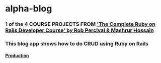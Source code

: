 # alpha-blog

### 1 of the 4 COURSE PROJECTS FROM ['The Complete Ruby on Rails Developer Course' by Rob Percival & Mashrur Hossain](https://www.udemy.com/the-complete-ruby-on-rails-developer-course/)

### This blog app shows how to do CRUD using Ruby on Rails

#### [Production](https://alpha-blog-n00n3xx.herokuapp.com/)
